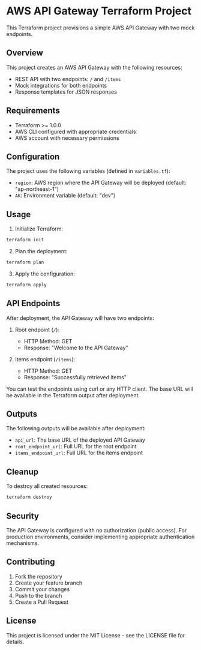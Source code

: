# AWS API Gateway Terraform Project

This Terraform project provisions a simple AWS API Gateway with two mock endpoints.

## Overview

This project creates an AWS API Gateway with the following resources:
- REST API with two endpoints: `/` and `/items`
- Mock integrations for both endpoints
- Response templates for JSON responses

## Requirements

- Terraform >= 1.0.0
- AWS CLI configured with appropriate credentials
- AWS account with necessary permissions

## Configuration

The project uses the following variables (defined in `variables.tf`):

- `region`: AWS region where the API Gateway will be deployed (default: "ap-northeast-1")
- `AK`: Environment variable (default: "dev")

## Usage

1. Initialize Terraform:
```bash
terraform init
```

2. Plan the deployment:
```bash
terraform plan
```

3. Apply the configuration:
```bash
terraform apply
```

## API Endpoints

After deployment, the API Gateway will have two endpoints:

1. Root endpoint (`/`):
   - HTTP Method: GET
   - Response: "Welcome to the API Gateway"

2. Items endpoint (`/items`):
   - HTTP Method: GET
   - Response: "Successfully retrieved items"

You can test the endpoints using curl or any HTTP client. The base URL will be available in the Terraform output after deployment.

## Outputs

The following outputs will be available after deployment:
- `api_url`: The base URL of the deployed API Gateway
- `root_endpoint_url`: Full URL for the root endpoint
- `items_endpoint_url`: Full URL for the items endpoint

## Cleanup

To destroy all created resources:
```bash
terraform destroy
```

## Security

The API Gateway is configured with no authorization (public access). For production environments, consider implementing appropriate authentication mechanisms.

## Contributing

1. Fork the repository
2. Create your feature branch
3. Commit your changes
4. Push to the branch
5. Create a Pull Request

## License

This project is licensed under the MIT License - see the LICENSE file for details.
